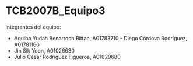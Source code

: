 # TCB2007B_Equipo3

Integrantes del equipo:
- Aquiba Yudah Benarroch Bittan, A01783710
⁠- Diego Córdova Rodríguez, A01781166
- Jin Sik Yoon, A01026630
- Julio César Rodríguez Figueroa, A01029680
